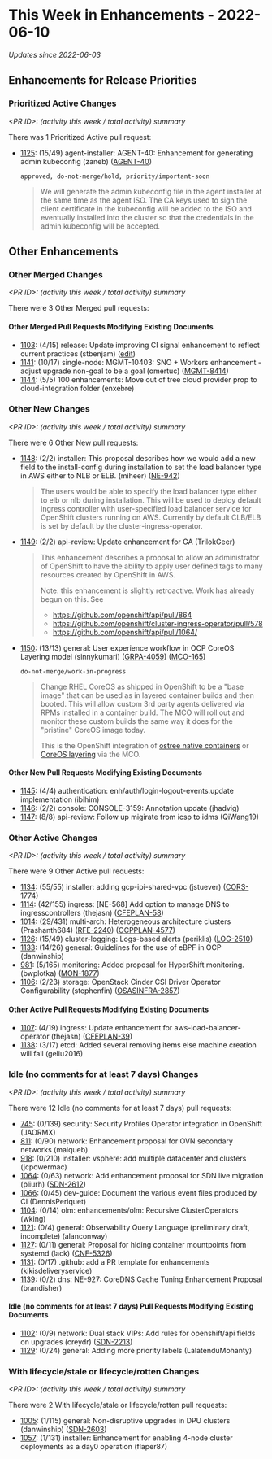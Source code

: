 # This Week in Enhancements - 2022-06-10

*Updates since 2022-06-03*


## Enhancements for Release Priorities

### Prioritized Active Changes

*&lt;PR ID&gt;: (activity this week / total activity) summary*

There was 1 Prioritized Active pull request:

- [1125](https://github.com/openshift/enhancements/pull/1125): (15/49) agent-installer: AGENT-40: Enhancement for generating admin kubeconfig (zaneb) ([AGENT-40](https://issues.redhat.com/browse/AGENT-40))

  `approved, do-not-merge/hold, priority/important-soon`

  > We will generate the admin kubeconfig file in the agent installer at the same
  > time as the agent ISO. The CA keys used to sign the client certificate in the
  > kubeconfig will be added to the ISO and eventually installed into the cluster
  > so that the credentials in the admin kubeconfig will be accepted.


## Other Enhancements

### Other Merged Changes

*&lt;PR ID&gt;: (activity this week / total activity) summary*

There were 3 Other Merged pull requests:


#### Other Merged Pull Requests Modifying Existing Documents

- [1103](https://github.com/openshift/enhancements/pull/1103): (4/15) release: Update improving CI signal enhancement to reflect current practices (stbenjam) ([edit](https://docs.google.com/document/d/16E0dLFLbLBTe0J4fUd_55I-8bJc9t22BwsdWqFuutaQ/edit))
- [1141](https://github.com/openshift/enhancements/pull/1141): (10/17) single-node: MGMT-10403: SNO + Workers enhancement - adjust upgrade non-goal to be a goal (omertuc) ([MGMT-8414](https://issues.redhat.com/browse/MGMT-8414))
- [1144](https://github.com/openshift/enhancements/pull/1144): (5/5) 100	enhancements: Move out of tree cloud provider prop to cloud-integration folder (enxebre)

### Other New Changes

*&lt;PR ID&gt;: (activity this week / total activity) summary*

There were 6 Other New pull requests:

- [1148](https://github.com/openshift/enhancements/pull/1148): (2/2) installer: This proposal describes how we would add a new field to the install-config during installation to set the load balancer type in AWS either to NLB or ELB. (miheer) ([NE-942](https://issues.redhat.com/browse/NE-942))

  > The users would be able to specify the load balancer type either to elb or nlb during installation.
  > This will be used to deploy default ingress controller with user-specified load balancer service for OpenShift clusters
  > running on AWS.
  > Currently by default CLB/ELB is set by default by the cluster-ingress-operator.

- [1149](https://github.com/openshift/enhancements/pull/1149): (2/2) api-review: Update enhancement for GA (TrilokGeer)

  > This enhancement describes a proposal to allow an administrator of OpenShift to
  > have the ability to apply user defined tags to many resources created by OpenShift in AWS.
  >
  > Note: this enhancement is slightly retroactive. Work has already begun on this. See
  > - https://github.com/openshift/api/pull/864
  > - https://github.com/openshift/cluster-ingress-operator/pull/578
  > - https://github.com/openshift/api/pull/1064/

- [1150](https://github.com/openshift/enhancements/pull/1150): (13/13) general: User experience workflow in OCP CoreOS Layering model (sinnykumari) ([GRPA-4059](https://issues.redhat.com/browse/GRPA-4059)) ([MCO-165](https://issues.redhat.com/browse/MCO-165))

  `do-not-merge/work-in-progress`

  > Change RHEL CoreOS as shipped in OpenShift to be a "base image" that can be used as in layered container builds and then booted.  This will allow custom 3rd party agents delivered via RPMs installed in a container build.  The MCO will roll out and monitor these custom builds the same way it does for the "pristine" CoreOS image today.
  >
  > This is the OpenShift integration of [ostree native containers](https://fedoraproject.org/wiki/Changes/OstreeNativeContainer) or [CoreOS layering](https://github.com/coreos/enhancements/pull/7) via the MCO.


#### Other New Pull Requests Modifying Existing Documents

- [1145](https://github.com/openshift/enhancements/pull/1145): (4/4) authentication: enh/auth/login-logout-events:update implementation (ibihim)
- [1146](https://github.com/openshift/enhancements/pull/1146): (2/2) console: CONSOLE-3159: Annotation update (jhadvig)
- [1147](https://github.com/openshift/enhancements/pull/1147): (8/8) api-review: Follow up migirate from icsp to idms (QiWang19)

### Other Active Changes

*&lt;PR ID&gt;: (activity this week / total activity) summary*

There were 9 Other Active pull requests:

- [1134](https://github.com/openshift/enhancements/pull/1134): (55/55) installer: adding gcp-ipi-shared-vpc (jstuever) ([CORS-1774](https://issues.redhat.com/browse/CORS-1774))
- [1114](https://github.com/openshift/enhancements/pull/1114): (42/155) ingress: [NE-568] Add option to manage DNS to ingresscontrollers (thejasn) ([CFEPLAN-58](https://issues.redhat.com/browse/CFEPLAN-58))
- [1014](https://github.com/openshift/enhancements/pull/1014): (29/431) multi-arch: Heterogeneous architecture clusters (Prashanth684) ([RFE-2240](https://issues.redhat.com/browse/RFE-2240)) ([OCPPLAN-4577](https://issues.redhat.com/browse/OCPPLAN-4577))
- [1126](https://github.com/openshift/enhancements/pull/1126): (15/49) cluster-logging: Logs-based alerts (periklis) ([LOG-2510](https://issues.redhat.com/browse/LOG-2510))
- [1133](https://github.com/openshift/enhancements/pull/1133): (14/26) general: Guidelines for the use of eBPF in OCP (danwinship)
- [981](https://github.com/openshift/enhancements/pull/981): (5/165) monitoring: Added proposal for HyperShift monitoring. (bwplotka) ([MON-1877](https://issues.redhat.com/browse/MON-1877))
- [1106](https://github.com/openshift/enhancements/pull/1106): (2/23) storage: OpenStack Cinder CSI Driver Operator Configurability (stephenfin) ([OSASINFRA-2857](https://issues.redhat.com/browse/OSASINFRA-2857))

#### Other Active Pull Requests Modifying Existing Documents

- [1107](https://github.com/openshift/enhancements/pull/1107): (4/19) ingress: Update enhancement for aws-load-balancer-operator (thejasn) ([CFEPLAN-39](https://issues.redhat.com/browse/CFEPLAN-39))
- [1138](https://github.com/openshift/enhancements/pull/1138): (3/17) etcd: Added several removing items else machine creation will fail (geliu2016)

### Idle (no comments for at least 7 days) Changes

*&lt;PR ID&gt;: (activity this week / total activity) summary*

There were 12 Idle (no comments for at least 7 days) pull requests:

- [745](https://github.com/openshift/enhancements/pull/745): (0/139) security: Security Profiles Operator integration in OpenShift (JAORMX)
- [811](https://github.com/openshift/enhancements/pull/811): (0/90) network: Enhancement proposal for OVN secondary networks (maiqueb)
- [918](https://github.com/openshift/enhancements/pull/918): (0/210) installer: vsphere: add multiple datacenter and clusters (jcpowermac)
- [1064](https://github.com/openshift/enhancements/pull/1064): (0/63) network: Add enhancement proposal for SDN live migration (pliurh) ([SDN-2612](https://issues.redhat.com/browse/SDN-2612))
- [1066](https://github.com/openshift/enhancements/pull/1066): (0/45) dev-guide: Document the various event files produced by CI (DennisPeriquet)
- [1104](https://github.com/openshift/enhancements/pull/1104): (0/14) olm: enhancements/olm: Recursive ClusterOperators (wking)
- [1121](https://github.com/openshift/enhancements/pull/1121): (0/4) general: Observability Query Language (preliminary draft, incomplete) (alanconway)
- [1127](https://github.com/openshift/enhancements/pull/1127): (0/11) general: Proposal for hiding container mountpoints from systemd (lack) ([CNF-5326](https://issues.redhat.com/browse/CNF-5326))
- [1131](https://github.com/openshift/enhancements/pull/1131): (0/17) .github: add a PR template for enhancements (kikisdeliveryservice)
- [1139](https://github.com/openshift/enhancements/pull/1139): (0/2) dns: NE-927: CoreDNS Cache Tuning Enhancement Proposal (brandisher)

#### Idle (no comments for at least 7 days) Pull Requests Modifying Existing Documents

- [1102](https://github.com/openshift/enhancements/pull/1102): (0/9) network: Dual stack VIPs: Add rules for openshift/api fields on upgrades (creydr) ([SDN-2213](https://issues.redhat.com/browse/SDN-2213))
- [1129](https://github.com/openshift/enhancements/pull/1129): (0/24) general: Adding more priority labels (LalatenduMohanty)

### With lifecycle/stale or lifecycle/rotten Changes

*&lt;PR ID&gt;: (activity this week / total activity) summary*

There were 2 With lifecycle/stale or lifecycle/rotten pull requests:

- [1005](https://github.com/openshift/enhancements/pull/1005): (1/115) general: Non-disruptive upgrades in DPU clusters (danwinship) ([SDN-2603](https://issues.redhat.com/browse/SDN-2603))
- [1057](https://github.com/openshift/enhancements/pull/1057): (1/131) installer: Enhancement for enabling 4-node cluster deployments as a day0 operation (flaper87)
